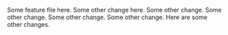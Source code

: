 Some feature file here.
Some other change here.
Some other change.
Some other change.
Some other change.
Some other change.
Here are some other changes.